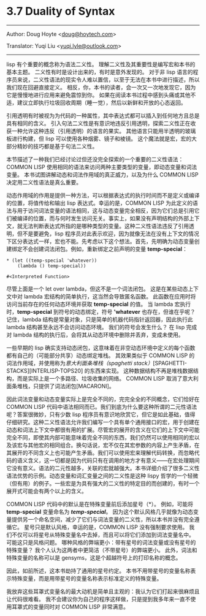 # 3.7 Duality of Syntax

---

Author: Doug Hoyte <[doug@hoytech.com](mailto:doug@hoytech.com)>

Translator: Yuqi Liu <[yuqi.lyle@outlook.com](mailto:yuqi.lyle@outlook.com)>

---

lisp 有个重要的概念称为语法二义性。 理解二义性及其重要性是编写宏和本书的基本主题。 二义性有时是设计出来的，有时是意外发现的。 对于非 lisp 语言的程序员来说，二义性语法的现实令人难以置信，以至于无法在本书中进行描述，所以我们现在回避直接定义。 相反，你，本书的读者，会一次又一次地发现它，因为它是慢慢地进行应用来避免震惊到你。 如果在阅读本书过程中感到头痛或其他不适，建议立即执行垃圾回收周期（睡一觉），然后以新鲜和开放的心态返回。

引用透明有时被视为为代码的一种属性，其中表达式都可以插入到任何地方且总是具有相同的含义。 引入句法二义性是有意识地违反引用透明，探索二义性正在收获一种允许这种违反（引用透明）的语言的果实。 其他语言只能用半透明的玻璃板进行构建，但 lisp 可以使用各种烟雾、镜子和棱镜。 这个魔法就是宏，宏的大部分精妙的技巧都是基于句法二义性。

本节描述了一种我们已经讨论过但还没完全探索的一个重要的二义性语法：COMMON LISP 使用相同的语法来访问两种主要类型的变量，即动态变量和词法变量。 本书试图讲解动态和词法作用域的真正威力，以及为什么 COMMON LISP 决定用二义性语法是真么重要。

动态作用域的作用是提供一种方法，可以根据表达式的执行时间而不是定义或编译的位置，将值传给和输出 lisp 表达式。幸运的是，COMMON LISP 为此定义的语法与用于访问词法变量的语法相同，这与动态变量完全相反，因为它们总是引用它们被编译的位置，而与何时发生访问无关。事实上，如果没有声明结构的外部上下文，就无法判断表达式所指的是哪种类型的变量。这种二义性语法违反了引用透明，但不是要避免，lisp 程序员对此表示欢迎，因为就像无法在没有上下文的情况下区分表达式一样，宏也不能。先考虑以下这个想法。首先，先明确为动态变量创建绑定不会创建词法闭包。例如，重新绑定之前声明的变量 **temp-special**：
```
* (let ((temp-special 'whatever))
    (lambda () temp-special))

#<Interpreted Function>
```
尽管上面是一个 let over lambda，但这不是一个词法闭包。 这是在某些动态上下文中对 lambda 宏结构的简单执行，这当然会导致匿名函数。 此函数在应用时将访问当前存在的任何动态环境并获取 **temp-special** 的值。 当 lambda 宏执行时，**temp-special** 到符号的动态绑定，符号 **'whatever** 也存在，但谁在乎呢？ 记住，lambda 结构是常量对象，只是简单的机器代码指针返回器，因此执行此 lambda 结构甚至永远不会访问动态环境。 我们的符号会发生什么？ 在 lisp 完成对 lambda 结构的执行后，会将其从动态环境中删除并丢弃，变成未使用。

一些早期的 lisp 确实支持动态闭包，这意味着在非空动态环境中定义的每个函数都有自己的（可能部分共享）动态绑定堆栈。 其效果类似于 COMMON LISP 的词法作用域，并使用称为*意大利面条堆栈（spaghetti stack）*[SPAGHETTI-STACKS][INTERLISP-TOPS20] 的东西来实现。 这种数据结构不再是堆栈数据结构，而是实际上是一个多路径、垃圾收集的网络。 COMMON LISP 取消了意大利面条堆栈，只提供了词法闭包[MACARONI]。

因此词法变量和动态变量实际上是完全不同的，完完全全的不同概念，它们恰好在 COMMON LISP 代码中语法相同而已。我们到底为什么要这种所谓的二元性语法呢？答案很微妙，只有少数 lisp 程序员有意识地欣赏它，但它是如此基础，值得仔细研究。这种二义性语法允许我们编写一个具有单个通用接口的宏，用于创建在动态和词法上下文中都很有用的扩展。尽管宏的展开的含义在它们的上下文中可能完全不同，即使其内部可能意味着完全不同的东西，我们仍然可以使用相同的宏以及该宏与其他宏的相同组合。换句话说，宏不仅在其宏参数的内容上产生矛盾，在其展开的不同含义上也可能产生矛盾。我们可以使用宏来理解代码转换，而忽略代码的语义含义，这一切都是因为代码只有在调用的地方才有意义——在宏处理期间它没有意义。语法的二元性越多，关联的宏就越强大。本书详细介绍了很多二义性语法优势的示例。动态变量和词汇变量之间的二义性是这种 lispy 哲学的一个轻微（但有用）的例子。一些宏是为具有强大的二义性的特定目的而创建的，有时一个展开式可能会有两个以上的含义。

COMMON LISP 代码中的默认是在特殊变量前后添加星号（*）。 例如，可能将 **temp-special** 变量命名为 __*temp-special*__。 因为这个默认风格几乎就像为动态变量提供另一个命名空间，减少了它们与词法变量的二义性，所以本书并没有完全遵循它。 星号只是默认风格，幸运的是，COMMON LISP 没有强制要求使用。 我们不仅可以将星号从特殊变量名中去掉，而且可以将它们添加到词法变量名中。 可能这只是风格问题。 哪种风格的弊端更小：带有星号的词法变量或没有星号的特殊变量？ 我个人认为这两者中更简洁（不带星号）的弊端更小。 此外，词法和特殊变量的名称可以是 gensyms，这是个超越符号上的打印名称的概念。

因此，如前所述，这本书劫持了通用的星号约定。 本书不用带星号的变量名称表示特殊变量，而是用带星号的变量名称表示标准定义的特殊变量。

我放弃这些耳罩式变量名的最大动机是简单且主观的：我认为它们打起来很麻烦且让代码很难看。 我不会建议你为自己的程序这样做，只是提到我多年来一直不使用耳罩式的变量同时对 COMMON LISP 非常满意。
